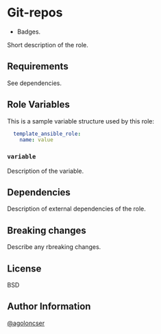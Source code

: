 # Git-repos

- Badges.

Short description of the role.

## Requirements

See dependencies.

## Role Variables

This is a sample variable structure used by this role:

```yaml
  template_ansible_role:
    name: value
```

### `variable`

Description of the variable.

## Dependencies

Description of external dependencies of the role.

## Breaking changes

Describe any rbreaking changes.

## License

BSD

## Author Information

[@agoloncser](https://github.com/agoloncser)
